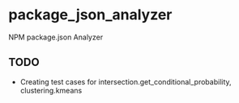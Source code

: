 # package_json_analyzer
NPM package.json Analyzer

## TODO
- Creating test cases for intersection.get_conditional_probability, clustering.kmeans